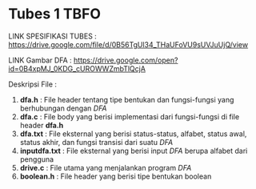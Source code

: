 # Tubes 1 TBFO

LINK SPESIFIKASI TUBES : https://drive.google.com/file/d/0B56TgUl34_THaUFoVU9sUVJuUjQ/view

LINK Gambar DFA : https://drive.google.com/open?id=0B4xpMJ_0KDG_cUROWWZmbTlQcjA

Deskripsi File :
1. **dfa.h** : File header tentang tipe bentukan dan fungsi-fungsi yang berhubungan dengan *DFA*
2. **dfa.c** : File body yang berisi implementasi dari fungsi-fungsi di file header **dfa.h**
3. **dfa.txt** : File eksternal yang berisi status-status, alfabet, status awal, status akhir, dan fungsi transisi dari suatu *DFA*
4. **inputdfa.txt** : File eksternal yang berisi input *DFA* berupa alfabet dari pengguna
5. **drive.c** : File utama yang menjalankan program *DFA*
6. **boolean.h** : File header yang berisi tipe bentukan boolean
